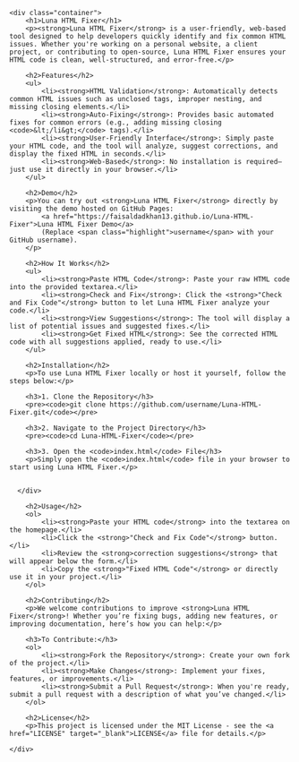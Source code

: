 <body>

    <div class="container">
        <h1>Luna HTML Fixer</h1>
        <p><strong>Luna HTML Fixer</strong> is a user-friendly, web-based tool designed to help developers quickly identify and fix common HTML issues. Whether you're working on a personal website, a client project, or contributing to open-source, Luna HTML Fixer ensures your HTML code is clean, well-structured, and error-free.</p>

        <h2>Features</h2>
        <ul>
            <li><strong>HTML Validation</strong>: Automatically detects common HTML issues such as unclosed tags, improper nesting, and missing closing elements.</li>
            <li><strong>Auto-Fixing</strong>: Provides basic automated fixes for common errors (e.g., adding missing closing <code>&lt;/li&gt;</code> tags).</li>
            <li><strong>User-Friendly Interface</strong>: Simply paste your HTML code, and the tool will analyze, suggest corrections, and display the fixed HTML in seconds.</li>
            <li><strong>Web-Based</strong>: No installation is required—just use it directly in your browser.</li>
        </ul>

        <h2>Demo</h2>
        <p>You can try out <strong>Luna HTML Fixer</strong> directly by visiting the demo hosted on GitHub Pages:  
            <a href="https://faisaldadkhan13.github.io/Luna-HTML-Fixer">Luna HTML Fixer Demo</a>  
            (Replace <span class="highlight">username</span> with your GitHub username).
        </p>

        <h2>How It Works</h2>
        <ul>
            <li><strong>Paste HTML Code</strong>: Paste your raw HTML code into the provided textarea.</li>
            <li><strong>Check and Fix</strong>: Click the <strong>"Check and Fix Code"</strong> button to let Luna HTML Fixer analyze your code.</li>
            <li><strong>View Suggestions</strong>: The tool will display a list of potential issues and suggested fixes.</li>
            <li><strong>Get Fixed HTML</strong>: See the corrected HTML code with all suggestions applied, ready to use.</li>
        </ul>

        <h2>Installation</h2>
        <p>To use Luna HTML Fixer locally or host it yourself, follow the steps below:</p>

        <h3>1. Clone the Repository</h3>
        <pre><code>git clone https://github.com/username/Luna-HTML-Fixer.git</code></pre>

        <h3>2. Navigate to the Project Directory</h3>
        <pre><code>cd Luna-HTML-Fixer</code></pre>

        <h3>3. Open the <code>index.html</code> File</h3>
        <p>Simply open the <code>index.html</code> file in your browser to start using Luna HTML Fixer.</p>

      
      </div>

        <h2>Usage</h2>
        <ol>
            <li><strong>Paste your HTML code</strong> into the textarea on the homepage.</li>
            <li>Click the <strong>"Check and Fix Code"</strong> button.</li>
            <li>Review the <strong>correction suggestions</strong> that will appear below the form.</li>
            <li>Copy the <strong>"Fixed HTML Code"</strong> or directly use it in your project.</li>
        </ol>

        <h2>Contributing</h2>
        <p>We welcome contributions to improve <strong>Luna HTML Fixer</strong>! Whether you’re fixing bugs, adding new features, or improving documentation, here’s how you can help:</p>

        <h3>To Contribute:</h3>
        <ol>
            <li><strong>Fork the Repository</strong>: Create your own fork of the project.</li>
            <li><strong>Make Changes</strong>: Implement your fixes, features, or improvements.</li>
            <li><strong>Submit a Pull Request</strong>: When you're ready, submit a pull request with a description of what you’ve changed.</li>
        </ol>

        <h2>License</h2>
        <p>This project is licensed under the MIT License - see the <a href="LICENSE" target="_blank">LICENSE</a> file for details.</p>

    </div>

</body>

</html>
